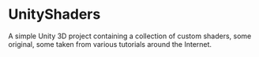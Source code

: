 UnityShaders
============

A simple Unity 3D project containing a collection of custom shaders, 
some original, some taken from various tutorials around the Internet.

